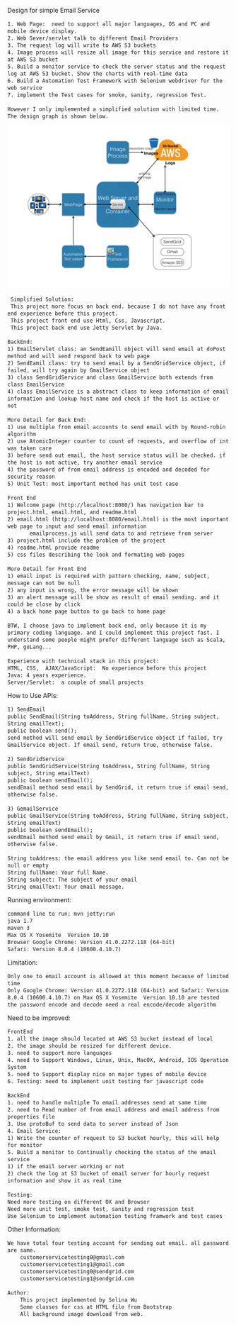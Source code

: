 
Design for simple Email Service
 
    1. Web Page:  need to support all major languages, OS and PC and mobile device display.
    2. Web Sever/servlet talk to different Email Providers
    3. The request log will write to AWS S3 buckets
    4. Image process will resize all image for this service and restore it at AWS S3 bucket
    5. Build a monitor service to check the server status and the request log at AWS S3 bucket. Show the charts with real-time data
    6. Build a Automation Test Framework with Selenium webdriver for the web service
    7. implement the Test cases for smoke, sanity, regression Test.
    
    However I only implemented a simplified solution with limited time.
    The design graph is shown below.
  ![alt tag](src/main/webapp/image/design-img.png)
     
     Simplified Solution:  
     This project more focus on back end. because I do not have any front end experience before this project.
     This project front end use Html, Css, Javascript.
     This project back end use Jetty Servlet by Java.	
    
    BackEnd:
    1) EmailServlet class: an SendEamill object will send email at doPost method and will send respond back to web page
    2) SendEamil class: try to send email by a SendGridService object, if failed, will try again by GmailService object
    3) class SendGridService and class GmailService both extends from class EmailService
    4) class EmailService is a abstract class to keep information of email information and lookup host name and check if the host is active or not
    
    More Detail for Back End:
    1) use multiple from email accounts to send email with by Round-robin algorithm
    2) use AtomicInteger counter to count of requests, and overflow of int was taken care
    3) before send out email, the host service status will be checked. if the host is not active, try another email service
    4) the password of from email address is encoded and decoded for security reason
    5) Unit Test: most important method has unit test case
    
    Front End
    1) Welcome page (http://localhost:8080/) has navigation bar to project.html, email.html, and readme.html
    2) email.html (http://localhost:8080/email.html) is the most important web page to input and send email information 
           emailprocess.js will send data to and retrieve from server
    3) project.html include the problem of the project
    4) readme.html provide readme 
    5) css files describing the look and formating web pages 
    
    More Detail for Front End
    1) email input is required with pattern checking, name, subject, message can not be null
    2) any input is wrong, the error message will be shown
    3) an alert message will be show as result of email sending. and it could be close by click
    4) a back home page button to go back to home page
    
    BTW, I choose java to implement back end, only because it is my primary coding language. and I could implement this project fast. I understand some people might prefer different language such as Scala, PHP, goLang...
    
    Experience with technical stack in this project:
	HTML, CSS,  AJAX/JavaScript:  No experience before this project
	Java: 4 years experience.
	Server/Servlet:  a couple of small projects

  How to Use APIs:

    1) SendEmail
    public SendEmail(String toAddress, String fullName, String subject, String emailText);
    public boolean send();
    send method will send email by SendGridService object if failed, try GmailService object. If email send, return true, otherwise false.
    
    2) SendGridService
    public SendGridService(String toAddress, String fullName, String subject, String emailText) 
    public boolean sendEmail();
    sendEmail method send email by SendGrid, it return true if email send, otherwise false.
    
    3) GemailService
    public GmailService(String toAddress, String fullName, String subject, String emailText)
    public boolean sendEmail();
    sendEmail method send email by Gmail, it return true if email send, otherwise false.
    
    String toAddress: the email address you like send email to. Can not be null or empty
    String fullName: Your full Name. 
    String subject: The subject of your email 
    String emailText: Your email message.
 			
 Running environment:
 
	command line to run: mvn jetty:run
	java 1.7
	maven 3
	Max OS X Yosemite  Version 10.10
	Browser Google Chrome: Version 41.0.2272.118 (64-bit)
	Safari: Version 8.0.4 (10600.4.10.7)
	
  Limitation:
  
	Only one to email account is allowed at this moment because of limited time
	Only Google Chrome: Version 41.0.2272.118 (64-bit) and Safari: Version 8.0.4 (10600.4.10.7) on Max OS X Yosemite  Version 10.10 are tested 
	the password encode and decode need a real encode/decode algorithm
		
Need to be improved:

	FrontEnd
	1. all the image should located at AWS S3 bucket instead of local
	2. the image should be resized for different device.
	3. need to support more languages
	4. need to Support Windows, Linux, Unix, MacOX, Android, IOS Operation System
	5. need to Support display nice on major types of mobile device
	6. Testing: need to implement unit testing for javascript code

	BackEnd
	1. need to handle multiple To email addresses send at same time
	2. need to Read number of from email address and email address from properties file
	3. Use protoBuf to send data to server instead of Json
	4. Email Service:
	1) Write the counter of request to S3 bucket hourly, this will help for monitor
	5. Build a monitor to Continually checking the status of the email service
	1) if the email server working or not
	2) check the log at S3 bucket of email server for hourly request information and show it as real time

	Testing:
	Need more testing on different OX and Browser
	Need more unit test, smoke test, sanity and regression test
	Use Selenium to implement automation testing framwork and test cases
	
  Other Information:
	    
    We have total four testing account for sending out email. all password are same. 
		customerservicetesting0@gmail.com
		customerservicetesting1@gmail.com
		customerservicetesting0@sendgrid.com
		customerservicetesting1@sendgrid.com
		
	Author:
		This project implemented by Selina Wu
		Some classes for css at HTML file from Bootstrap 
		All background image download from web.	   